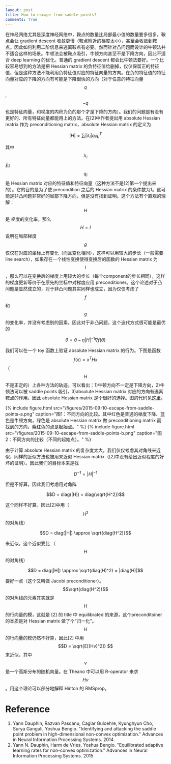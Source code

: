 ```yaml
---
layout: post
title: How to escape from saddle points?
comments: True
---
```


在神经网络尤其是深度神经网络中，鞍点的数量比局部最小值的数量要多很多。鞍点会让 gradient descent 收敛更慢（鞍点附近的梯度太小），甚至会收敛到鞍点。因此如何利用二阶信息来逃离鞍点有必要。然而针对凸问题而设计的牛顿法并不适合这样的场景。牛顿法会被鞍点吸引，牛顿方向甚至不是下降方向，因此不适合 deep learning 的优化。普通的 gradient descent 都会比牛顿法要好。一个比较容易想到的方法是把 Hessian matrix 的负特征值给删掉，仅仅保留正的特征值，但是这种方法不能利用负特征值对应的特征向量的方向。在负的特征值的特征向量对应的下降的方向有可能是下降很快的方向（对于任意的特征向量 $$q$$, $$-q$$ 也是特征向量，和梯度的内积为负的那个才是下降的方向）。我们的问题是有没有更好的、所有特征向量都能用上的方法。在[2]中作者提出用 absolute Hessian matrix 作为 preconditioning  matrix，absolute Hessian matrix 的定义为

$$
|H| = \sum_i |\lambda_i| q_iq_i^T
$$

其中 $$ \lambda_i $$ 和 $$ q_i $$ 是 Hessian matrix 对应的特征值和特征向量（这种方法不是[2]第一个提出来的）。它的目的是为了使 precondition 之后的 Hessian matrix 的条件数为1。这可能是非凸问题非常好的局部下降方向，但是没有找到证明。这个方法有个直观的理解： $$ H $$ 是 梯度的变化率，那么 $$H=I$$ 说明在局部梯度 $$g$$ 仅仅在对应的坐标上有变化（而且变化相同），这样可以用较大的步长（一般需要line search），如果存在一个线性变换使得变换后的函数的 Hessian matrix 为 $$I$$，那么可以在变换后的梯度上用较大的步长（每个component的步长相同），这样的梯度更新等价于在原先的坐标中对梯度应用 preconditioner。这个论述对于凸问题是显然成立的，对于非凸问题其实同样也成立，因为仅仅考虑了 $$f$$ 和 $$g$$ 的变化率，并没有考虑别的因素。因此对于非凸问题，这个迭代方式很可能是最优的

$$
\theta = \theta - \eta |H|^{-1} \nabla f(\theta)
$$

我们可以在一个 toy 函数上验证 absolute Hessian matrix 的行为。下图是函数 $$f(x) = x^THx$$ （$$H$$ 不是正定的）上各种方法的轨迹。可以看出：1)牛顿方向不一定是下降方向，2)牛顿法可以被 saddle points 吸引，3)absolute Hessian matrix 对应的方向有逃离鞍点的作用。因此 absolute Hessian matrix 是个很好的选择。图的代码见[这里](https://gist.github.com/cswhjiang/2281e0476dbb9c3ee999)。

{% include figure.html src="/figures/2015-09-10-escape-from-saddle-points-a.png" caption="图1：不同方向的比较。其中红色是普通的梯度下降、蓝色是牛顿方向，绿色是 absolute Hessian matrix 做 preconditioning  matrix 而找到的方向，紫红色的点是起始点。" %}
{% include figure.html src="/figures/2015-09-10-escape-from-saddle-points-b.png" caption="图2：不同方向的比较（不同的起始点）。" %}


由于计算 absolute Hessian matrix 的复杂度太大，我们仅仅考虑其对角线来近似，同样的近似方法也被用来近似 Hessian matrix（[2]中没有给出近似程度的好坏的证明）。因此我们的目标本来是找 

$$D^{-1} = |H|^{-1}$$

但是不好算，因此我们考虑用对角阵 

$$D = diag(|H|) = diag(\sqrt{H^2})$$

这个同样不好算。因此[2]中用（$$H^2$$的对角线）

$$D = diag(|H|) \approx \sqrt{diag(H^2)}$$ 

来近似。这个近似要比 （$$H$$的对角线）

 $$D = diag(|H|) \approx \sqrt{diag(H)^2} = |diag(H)|$$ 

要好一点（这个又叫做 Jacobi preconditioner）。$$\sqrt{diag(H^2)}$$的对角线的元素其实就是 $$H$$ 的行向量的模，这就是 [2] 的 title 中 equilibrated 的来源，这个preconditoiner 的本质是对 Hessian matrix 做了个“归一化”。$$H$$ 的行向量的模仍然不好算，因此[2] 中用 $$D = \sqrt{E[(Hv)^2]} $$ 来近似，其中 $$v$$ 是一个高斯分布的随机向量。在 Theano 中可以用 R-operator 来求 $$Hv$$。用这个理论可以部分地解释 Hinton 的 RMSprop。





# Reference
1. Yann Dauphin, Razvan Pascanu, Caglar Gulcehre, Kyunghyun Cho, Surya Ganguli, Yoshua Bengio. "Identifying and attacking the saddle point problem in high-dimensional non-convex optimization." Advances in Neural Information Processing Systems. 2014.
2. Yann N. Dauphin, Harm de Vries, Yoshua Bengio. "Equilibrated adaptive learning rates for non-convex optimization." Advances in Neural Information Processing Systems. 2015
